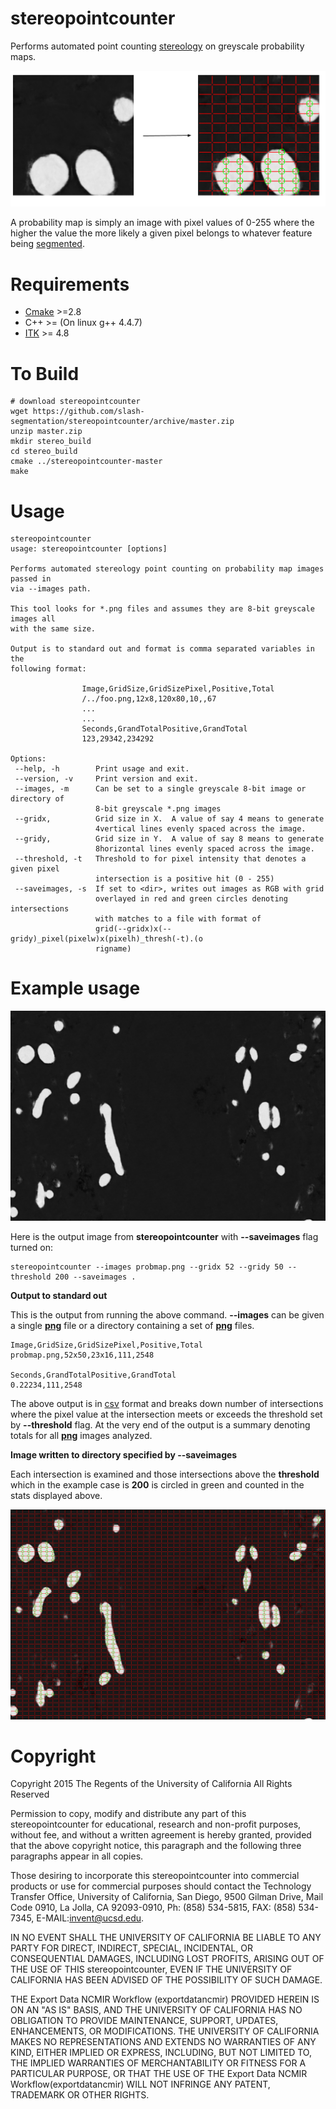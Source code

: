 [cmake]: http://www.cmake.org/
[itk]: http://www.itk.org/
[segmentation]: https://en.wikipedia.org/wiki/Image_segmentation
[csv]: https://en.wikipedia.org/wiki/Comma-separated_values
[png]: https://en.wikipedia.org/wiki/Portable_Network_Graphics
[stereology]: https://en.wikipedia.org/wiki/Stereology
# stereopointcounter

Performs automated point counting [stereology] on greyscale probability maps.

![example](images/cartoon.png)

A probability map is simply an image with pixel values of 0-255 where the higher the value the more likely a given pixel belongs to whatever feature being [segmented][segmentation].


Requirements
============

* [Cmake][cmake] >=2.8
* C++ >= (On linux g++ 4.4.7)
* [ITK][itk] >= 4.8 

To Build
========

    # download stereopointcounter
    wget https://github.com/slash-segmentation/stereopointcounter/archive/master.zip
    unzip master.zip
    mkdir stereo_build
    cd stereo_build
    cmake ../stereopointcounter-master
    make

Usage
=====
    stereopointcounter
    usage: stereopointcounter [options]

    Performs automated stereology point counting on probability map images passed in
    via --images path. 

    This tool looks for *.png files and assumes they are 8-bit greyscale images all
    with the same size.

    Output is to standard out and format is comma separated variables in the
    following format:

                    Image,GridSize,GridSizePixel,Positive,Total
                    /../foo.png,12x8,120x80,10,,67
                    ...
                    ...
                    Seconds,GrandTotalPositive,GrandTotal
                    123,29342,234292

    Options:
     --help, -h        Print usage and exit.
     --version, -v     Print version and exit.
     --images, -m      Can be set to a single greyscale 8-bit image or directory of
                       8-bit greyscale *.png images
     --gridx,          Grid size in X.  A value of say 4 means to generate
                       4vertical lines evenly spaced across the image.
     --gridy,          Grid size in Y.  A value of say 8 means to generate
                       8horizontal lines evenly spaced across the image.
     --threshold, -t   Threshold to for pixel intensity that denotes a given pixel
                       intersection is a positive hit (0 - 255)
     --saveimages, -s  If set to <dir>, writes out images as RGB with grid
                       overlayed in red and green circles denoting intersections
                       with matches to a file with format of
                       grid(--gridx)x(--gridy)_pixel(pixelw)x(pixelh)_thresh(-t).(o
                       rigname)

Example usage
=============

![ProbabilityMap](images/probmap.png)

Here is the output image from **stereopointcounter** with **--saveimages** flag turned
on:

    stereopointcounter --images probmap.png --gridx 52 --gridy 50 --threshold 200 --saveimages .

**Output to standard out**

This is the output from running the above command.  **--images** can be given a single
**[png][png]** file or a directory containing a set of **[png]** files.

    Image,GridSize,GridSizePixel,Positive,Total
    probmap.png,52x50,23x16,111,2548

    Seconds,GrandTotalPositive,GrandTotal
    0.22234,111,2548

The above output is in [csv] format and breaks down number of intersections where
the pixel value at the intersection meets or exceeds the threshold set by **--threshold**
flag.  At the very end of the output is a summary denoting totals for all **[png]** images
analyzed.

**Image written to directory specified by --saveimages**

Each intersection is examined and those intersections above the **threshold** which
in the example case is **200** is circled in green and counted in the stats
displayed above.

![ProbabilityMapResult](images/grid52x50_pixel23x16_thresh200.probmap.png)

    
Copyright
=========

Copyright 2015 The Regents of the University of California All Rights Reserved

Permission to copy, modify and distribute any part of this stereopointcounter for educational, research and non-profit purposes, without fee, and without a written agreement is hereby granted, provided that the above copyright notice, this paragraph and the following three paragraphs appear in all copies.

Those desiring to incorporate this stereopointcounter into commercial products or use for commercial purposes should contact the Technology Transfer Office, University of California, San Diego, 9500 Gilman Drive, Mail Code 0910, La Jolla, CA 92093-0910, Ph: (858) 534-5815, FAX: (858) 534-7345, E-MAIL:invent@ucsd.edu.

IN NO EVENT SHALL THE UNIVERSITY OF CALIFORNIA BE LIABLE TO ANY PARTY FOR DIRECT, INDIRECT, SPECIAL, INCIDENTAL, OR CONSEQUENTIAL DAMAGES, INCLUDING LOST PROFITS, ARISING OUT OF THE USE OF THIS stereopointcounter, EVEN IF THE UNIVERSITY OF CALIFORNIA HAS BEEN ADVISED OF THE POSSIBILITY OF SUCH DAMAGE.

THE Export Data NCMIR Workflow (exportdatancmir) PROVIDED HEREIN IS ON AN "AS IS" BASIS, AND THE UNIVERSITY OF CALIFORNIA HAS NO OBLIGATION TO PROVIDE MAINTENANCE, SUPPORT, UPDATES, ENHANCEMENTS, OR MODIFICATIONS.  THE UNIVERSITY OF CALIFORNIA MAKES NO REPRESENTATIONS AND EXTENDS NO WARRANTIES OF ANY KIND, EITHER IMPLIED OR EXPRESS, INCLUDING, BUT NOT LIMITED TO, THE IMPLIED WARRANTIES OF MERCHANTABILITY OR FITNESS FOR A PARTICULAR PURPOSE, OR THAT THE USE OF THE Export Data NCMIR Workflow(exportdatancmir) WILL NOT INFRINGE ANY PATENT, TRADEMARK OR OTHER RIGHTS.
